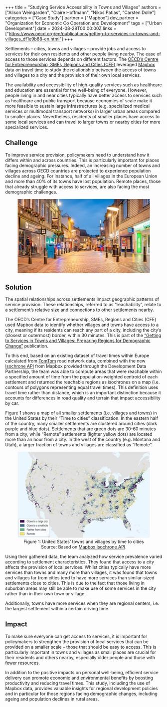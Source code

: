 +++
title = "Studying Service Accessibility in Towns and Villages"
authors = ["Alison Weingarden", "Claire Hoffmann", "Nikos Patias", "Carsten Dolle"]
categories = ["Case Study"]
partner = ["Mapbox"]
dev_partner = "Organization for Economic Co Operation and Development"
tags = ["Urban Development"]
date = 2024-08-28T00:00:00Z
links = ["https://www.oecd.org/en/publications/getting-to-services-in-towns-and-villages_df1e9b88-en.html"]
+++

Settlements – cities, towns and villages – provide jobs and access to services for their own residents and other people living nearby. The ease of access to those services depends on different factors. The [OECD’s Centre for Entrepreneurship, SMEs, Regions and Cities (CFE)](https://www.oecd-events.org/smes-cities/partner/fc8fb48c-8fa9-438e-bdd2-9b531aec6504/oecd-centre-for-entrepreneurship-smes-regions-and-cities#:~:text=The%20OECD%20Centre%20for%20Entrepreneurship,and%20implement%20sound%20tourism%20policies.) leveraged [Mapbox](https://www.mapbox.com/) data on travel time to study the relationship between the access of towns and villages to a city and the provision of their own local services. 

The availability and accessibility of high-quality services such as healthcare and education are essential for the well-being of everyone.  However, people living in and near cities typically have better access to services such as healthcare and public transport because economies of scale make it more feasible to sustain large infrastructures (e.g. specialized medical services or multimodal transport networks) in larger urban areas compared to smaller places. Nevertheless, residents of smaller places have access to some local services and can travel to larger towns or nearby cities for more specialized services. 



## Challenge

To improve service provision, policymakers need to understand how it differs within and across countries. This is particularly important for places facing demographic pressures. Indeed, an increasing number of towns and villages across OECD countries are projected to experience population decline and ageing. For instance, half of all villages in the European Union and more than 40% of its towns have lost population. Remote places, those that already struggle with access to services, are also facing the most demographic challenges. 


<figure align="center">
    <img src="studying-service-accessibility-in-towns-and-villages-thumbnail.png" 
    <figcaption>
        <center>
  </center>
    </figcaption>
</figure>

## Solution

The spatial relationships across settlements impact geographic patterns of service provision. These relationships, referred to as “reachability”, relate to a settlement’s relative size and connections to other settlements nearby.

The OECD’s Centre for Entrepreneurship, SMEs, Regions and Cities (CFE) used Mapbox data to identify whether villages and towns have access to a city, meaning if its residents can reach any part of a city, including the city’s (closest or outermost) border, within 30 minutes. This is part of the [“Getting to Services in Towns and Villages: Preparing Regions for Demographic Change”](https://www.oecd.org/en/publications/getting-to-services-in-towns-and-villages_df1e9b88-en.html) publication.
 
To this end, based on an existing dataset of travel times within Europe calculated from [TomTom](https://www.tomtom.com/) road network data, combined with the new [Isochrone API](https://docs.mapbox.com/api/navigation/isochrone/) from Mapbox provided through the Development Data Partnership, the team was able to compute areas that were reachable within a specified amount of time from the population-weighted centroid of each settlement and returned the reachable regions as isochrones on a map (i.e. contours of polygons representing equal travel times). This definition uses travel time rather than distance, which is an important distinction because it accounts for differences in road quality and terrain that impact accessibility by car. 

Figure 1 shows a map of all smaller settlements (i.e. villages and towns) in the United States by their “Time to cities” classification. In the eastern half of the country, many smaller settlements are clustered around cities (dark purple and blue dots). Settlements that are green dots are 30-60 minutes from a city, while “Remote” settlements (lighter yellow dots) are located more than an hour from a city. In the west of the country (e.g. Montana and Utah), a larger fraction of towns and villages are classified as “Remote”.

<figure align="center">
    <img src="studying-service-accessibility-in-towns-and-villages-figure1.png" alt="Figure 1: United States’ towns and villages by time to cities">
    <figcaption style="text-align:center;">
        Figure 1: United States’ towns and villages by time to cities<br>
        Source: Based on <a href="https://docs.mapbox.com/api/navigation/isochrone/">Mapbox Isochrone API</a>.
    </figcaption>
</figure>


Using their gathered data, the team analyzed how service prevalence varied according to settlement characteristics. They found that access to a city affects the provision of local services.
Whilst cities typically have more services than towns and many more than villages, it was found that towns and villages far from cities tend to have more services than similar-sized settlements close to cities. This is due to the fact that those living in suburban areas may still be able to make use of some services in the city rather than in their own town or village. 

Additionally, towns have more services when they are regional centers, i.e. the largest settlement within a certain driving time.



## Impact

To make sure everyone can get access to services, it is important for policymakers to strengthen the provision of local services that can be provided on a smaller scale – those that should be easy to access. This is particularly important in towns and villages as small places are crucial for their residents and others nearby, especially older people and those with fewer resources. 

In addition to the positive impacts on personal well-being, efficient service delivery can promote economic and environmental benefits by boosting productivity and reducing travel times. This study, including the use of Mapbox data, provides valuable insights for regional development policies and in particular for those regions facing demographic changes, including ageing and population declines in rural areas.

